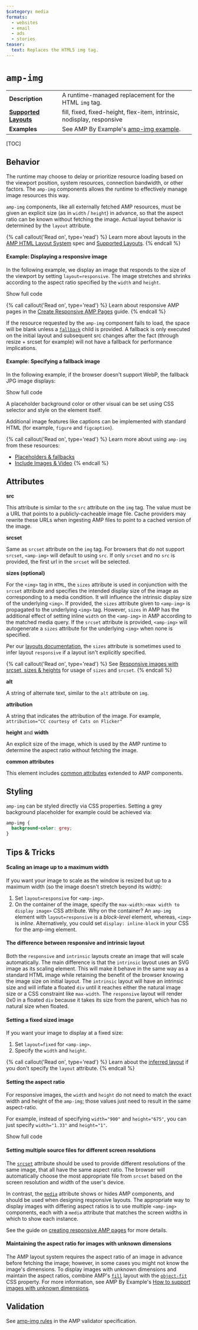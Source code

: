 ```yaml
---
$category: media
formats:
  - websites
  - email
  - ads
  - stories
teaser:
  text: Replaces the HTML5 img tag.
---
```

<!---
Copyright 2015 The AMP HTML Authors. All Rights Reserved.

Licensed under the Apache License, Version 2.0 (the "License");
you may not use this file except in compliance with the License.
You may obtain a copy of the License at

      http://www.apache.org/licenses/LICENSE-2.0

Unless required by applicable law or agreed to in writing, software
distributed under the License is distributed on an "AS-IS" BASIS,
WITHOUT WARRANTIES OR CONDITIONS OF ANY KIND, either express or implied.
See the License for the specific language governing permissions and
limitations under the License.
-->

# <a name="amp-img"></a> `amp-img`

<table>
   <tr>
    <td class="col-fourty"><strong>Description</strong></td>
    <td>A runtime-managed replacement for the HTML <code>img</code> tag.</td>
  </tr>
  <tr>
    <td class="col-fourty"><strong><a href="https://www.ampproject.org/docs/guides/responsive/control_layout.html">Supported Layouts</a></strong></td>
    <td>fill, fixed, fixed-height, flex-item, intrinsic, nodisplay, responsive</td>
  </tr>
  <tr>
    <td class="col-fourty"><strong>Examples</strong></td>
    <td>See AMP By Example's <a href="https://ampbyexample.com/components/amp-img/">amp-img example</a>.</td>
  </tr>
</table>

[TOC]

## Behavior

The runtime may choose to delay or prioritize resource loading based on the viewport position, system resources, connection bandwidth, or other factors. The `amp-img` components allows the runtime to effectively manage image resources this way.

`amp-img` components, like all externally fetched AMP resources, must be given an
explicit size (as in `width` / `height`) in advance, so that the aspect ratio can be known without fetching the image. Actual layout behavior is determined by the `layout` attribute.

{% call callout('Read on', type='read') %}
Learn more about layouts in the [AMP HTML Layout System](https://github.com/ampproject/amphtml/blob/master/spec/amp-html-layout.md) spec and [Supported Layouts](https://www.ampproject.org/docs/guides/responsive/control_layout.html#the-layout-attribute).
{% endcall %}

#### Example: Displaying a responsive image
In the following example, we display an image that responds to the size of the viewport by setting `layout=responsive`.  The image stretches and shrinks according to the aspect ratio specified by the `width` and `height`.

<div>
<amp-iframe height="193"
            layout="fixed-height"
            sandbox="allow-scripts allow-forms allow-same-origin"
            resizable
            src="https://ampproject-b5f4c.firebaseapp.com/examples/ampimg.basic.embed.html">
  <div overflow tabindex="0" role="button" aria-label="Show more">Show full code</div>
  <div placeholder></div>
</amp-iframe>
</div>

{% call callout('Read on', type='read') %}
Learn about responsive AMP pages in the [Create Responsive AMP Pages](https://www.ampproject.org/docs/guides/responsive/responsive_design.html) guide.
{% endcall %}

If the resource requested by the `amp-img` component fails to load, the space will be blank unless a [`fallback`](https://github.com/ampproject/amphtml/blob/master/spec/amp-html-layout.md#fallback) child is provided. A fallback is only executed on the initial layout and subsequent src changes after the fact (through resize + srcset for example) will not have a fallback for performance implications.

#### Example: Specifying a fallback image
In the following example, if the browser doesn't support WebP, the fallback JPG image displays:

<div>
<amp-iframe height="271"
            layout="fixed-height"
            sandbox="allow-scripts allow-forms allow-same-origin"
            resizable
            src="https://ampproject-b5f4c.firebaseapp.com/examples/ampimg.fallback.embed.html">
  <div overflow tabindex="0" role="button" aria-label="Show more">Show full code</div>
  <div placeholder></div>
</amp-iframe>
</div>

A placeholder background color or other visual can be set using CSS selector and style on the element itself.

Additional image features like captions can be implemented with standard HTML (for example, `figure` and `figcaption`).

{% call callout('Read on', type='read') %}
Learn more about using `amp-img` from these resources:

- [Placeholders & fallbacks](https://www.ampproject.org/docs/design/responsive/placeholders)
- [Include Images & Video](https://www.ampproject.org/docs/media/amp_replacements)
{% endcall %}

## Attributes

**src**

This attribute is similar to the `src` attribute on the `img` tag. The value must be a URL that points to a publicly-cacheable image file. Cache providers may rewrite these URLs when ingesting AMP files to point to a cached version of the image.

**srcset**

Same as `srcset` attribute on the `img` tag. For browsers that do not support `srcset`, `<amp-img>` will default to using `src`. If only `srcset` and no `src` is provided, the first url in the `srcset` will be selected.

**sizes (optional)**

For the `<img>` tag in `HTML`, the `sizes` attribute is used in conjunction with the `srcset` attribute and specifies the intended display size of the image as corresponding to a media condition. It will influence the intrinsic display size of the underlying `<img>`. If provided, the `sizes` attribute given to `<amp-img>` is propagated to the underlying `<img>` tag. However, `sizes` in AMP has the additional effect of setting inline `width` on the `<amp-img>` in AMP according to the matched media query. If the `srcset` attribute is provided, `<amp-img>` will autogenerate a `sizes` attribute for the underlying `<img>` when none is specified.

Per our [layouts documentation](https://amp.dev/documentation/guides-and-tutorials/develop/style_and_layout/control_layout?format=websites#what-if-the-layout-attribute-isn%E2%80%99t-specified?), the `sizes` attribute is sometimes used to infer layout `responsive` if a layout isn't explicitly specified.

{% call callout('Read on', type='read') %}
See [Responsive images with srcset, sizes & heights](https://www.ampproject.org/docs/design/responsive/art_direction) for usage of `sizes` and `srcset`.
{% endcall %}

**alt**

A string of alternate text, similar to the `alt` attribute on `img`.

**attribution**

A string that indicates the attribution of the image. For example, `attribution="CC courtesy of Cats on Flicker"`

**height** and **width**

An explicit size of the image, which is used by the AMP runtime to determine the aspect ratio without fetching the image.

**common attributes**

This element includes [common attributes](https://www.ampproject.org/docs/reference/common_attributes) extended to AMP components.


## Styling

`amp-img` can be styled directly via CSS properties. Setting a grey background
placeholder for example could be achieved via:

```css
amp-img {
  background-color: grey;
}
```

## Tips & Tricks

#### Scaling an image up to a maximum width

If you want your image to scale as the window is resized but up to a maximum width (so the image doesn't stretch beyond its width):

1. Set `layout=responsive` for `<amp-img>`.
2. On the container of the image, specify the `max-width:<max width to display image>` CSS attribute.  Why on the container?  An `amp-img` element with `layout=responsive` is a *block-level* element, whereas, `<img>` is *inline*. Alternatively, you could set `display: inline-block` in your CSS for the amp-img element.

#### The difference between responsive and intrinsic layout

Both the `responsive` and `intrinsic` layouts create an image that will scale automatically.  The main difference is that the `intrinsic` layout uses an SVG image as its scaling element.  This will make it behave in the same way as a standard HTML image while retaining the benefit of the browser knowing the image size on initial layout. The `intrinsic` layout will have an intrinsic size and will inflate a floated `div` until it reaches either the natural image size or a CSS constraint like `max-width`. The `responsive` layout will render 0x0 in a floated `div` because it takes its size from the parent, which has no natural size when floated.

#### Setting a fixed sized image

If you want your image to display at a fixed size:

1. Set `layout=fixed` for `<amp-img>`.
2. Specify the `width` and `height`.

{% call callout('Read on', type='read') %}
Learn about the [inferred layout](https://www.ampproject.org/docs/design/responsive/control_layout#what-if-the-layout-attribute-isn%E2%80%99t-specified?) if you don't specify the `layout` attribute.
{% endcall %}


#### Setting the aspect ratio

For responsive images, the `width` and `height` do not need to match the exact width and height of the `amp-img`; those values just need to result in the same aspect-ratio.

For example, instead of specifying `width="900"` and `height="675"`, you can just specify `width="1.33"` and `height="1"`.

<div>
<amp-iframe height="193"
            layout="fixed-height"
            sandbox="allow-scripts allow-forms allow-same-origin"
            resizable
            src="https://ampproject-b5f4c.firebaseapp.com/examples/ampimg.aspectratio.embed.html">
  <div overflow tabindex="0" role="button" aria-label="Show more">Show full code</div>
  <div placeholder></div>
</amp-iframe>
</div>

#### Setting multiple source files for different screen resolutions

The [`srcset`](#attributes) attribute should be used to provide different resolutions of the same image, that all have the same aspect ratio. The browser will automatically choose the most appropriate file from `srcset` based on the screen resolution and width of the user's device.

In contrast, the [`media`](https://www.ampproject.org/docs/reference/common_attributes#media) attribute shows or hides AMP components, and should be used when designing responsive layouts. The appropriate way to display images with differing aspect ratios is to use multiple `<amp-img>` components, each with a `media` attribute that matches the screen widths in which to show each instance.

See the guide on [creating responsive AMP pages](https://www.ampproject.org/docs/design/responsive/responsive_design#displaying-responsive-images) for more details.

#### Maintaining the aspect ratio for images with unknown dimensions

The AMP layout system requires the aspect ratio of an image in advance before fetching the image; however, in some cases you might not know the image's dimensions. To display images with unknown dimensions and maintain the aspect ratios, combine AMP's [`fill`](https://amp.dev/documentation/guides-and-tutorials/develop/style_and_layout/control_layout) layout with the [`object-fit`](https://css-tricks.com/almanac/properties/o/object-fit/) CSS property. For more information, see AMP By Example's [How to support images with unknown dimensions](https://ampbyexample.com/advanced/how_to_support_images_with_unknown_dimensions).

## Validation

See [amp-img rules](https://github.com/ampproject/amphtml/blob/master/validator/validator-main.protoascii) in the AMP validator specification.
